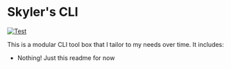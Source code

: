 # Skyler's CLI
[![Test](https://github.com/bouldersky/skylers-cli/actions/workflows/test.yml/badge.svg)](https://github.com/bouldersky/skylers-cli/actions/workflows/test.yml)

This is a modular CLI tool box that I tailor to my needs over time. It includes:

- Nothing! Just this readme for now
